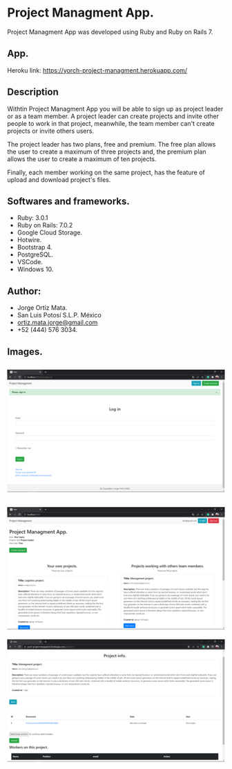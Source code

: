 # Project Managment App.

Project Managment App was developed using Ruby and Ruby on Rails 7.

## App.

Heroku link: https://yorch-project-managment.herokuapp.com/

## Description

Withtin Project Managment App you will be able to sign up as 
project leader or as a team member.
A project leader can create projects and invite other people to work
in that project, meanwhile, the team member can't create projects
or invite others users.

The project leader has two plans, free and premium. The free plan
allows the user to create a maximum of three projects and, the 
premium plan allows the user to create a maximum of ten projects.

Finally, each member working on the same project, has the feature of
upload and download project's files. 

## Softwares and frameworks.

* Ruby: 3.0.1
* Ruby on Rails: 7.0.2
* Google Cloud Storage.
* Hotwire.
* Bootstrap 4.
* PostgreSQL.
* VSCode.
* Windows 10.

## Author:

* Jorge Ortiz Mata.
* San Luis Potosí S.L.P. México
* ortiz.mata.jorge@gmail.com
* +52 (444) 576 3034.

## Images.

![](app/assets/images/Project-managment-1.PNG)
-----
![](app/assets/images/Project-managment-2.PNG)
-----
![](app/assets/images/Project-managment-3-1.PNG)
